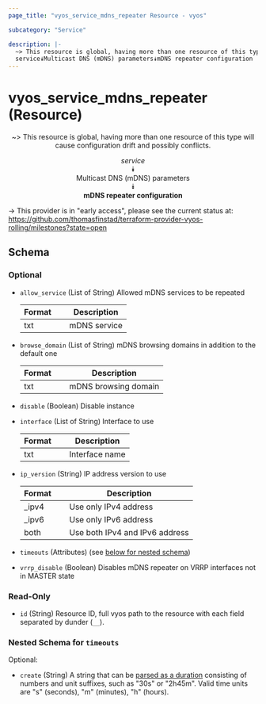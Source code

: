 ```yaml
---
page_title: "vyos_service_mdns_repeater Resource - vyos"

subcategory: "Service"

description: |- 
  ~> This resource is global, having more than one resource of this type will cause configuration drift and possibly conflicts.
  service⯯Multicast DNS (mDNS) parameters⯯mDNS repeater configuration
---
```


# vyos_service_mdns_repeater (Resource)
<center>

~> This resource is global, having more than one resource of this type will cause configuration drift and possibly conflicts.

*service*  
⯯  
Multicast DNS (mDNS) parameters  
⯯  
**mDNS repeater configuration**


</center>

-> This provider is in "early access", please see the current status at: https://github.com/thomasfinstad/terraform-provider-vyos-rolling/milestones?state=open

## Schema

### Optional

- `allow_service` (List of String) Allowed mDNS services to be repeated

    |Format  &emsp;|Description   |
    |----------|----------------|
    |txt     &emsp;|mDNS service  |
- `browse_domain` (List of String) mDNS browsing domains in addition to the default one

    |Format  &emsp;|Description           |
    |----------|------------------------|
    |txt     &emsp;|mDNS browsing domain  |
- `disable` (Boolean) Disable instance
- `interface` (List of String) Interface to use

    |Format  &emsp;|Description     |
    |----------|------------------|
    |txt     &emsp;|Interface name  |
- `ip_version` (String) IP address version to use

    |Format  &emsp;|Description                     |
    |----------|----------------------------------|
    |_ipv4   &emsp;|Use only IPv4 address           |
    |_ipv6   &emsp;|Use only IPv6 address           |
    |both    &emsp;|Use both IPv4 and IPv6 address  |
- `timeouts` (Attributes) (see [below for nested schema](#nestedatt--timeouts))
- `vrrp_disable` (Boolean) Disables mDNS repeater on VRRP interfaces not in MASTER state

### Read-Only

- `id` (String) Resource ID, full vyos path to the resource with each field separated by dunder (`__`).

<a id="nestedatt--timeouts"></a>
### Nested Schema for `timeouts`

Optional:

- `create` (String) A string that can be [parsed as a duration](https://pkg.go.dev/time#ParseDuration) consisting of numbers and unit suffixes, such as &#34;30s&#34; or &#34;2h45m&#34;. Valid time units are &#34;s&#34; (seconds), &#34;m&#34; (minutes), &#34;h&#34; (hours).  
